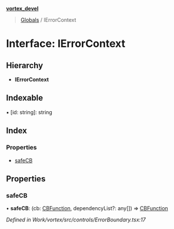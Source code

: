**[vortex_devel](../README.md)**

> [Globals](../globals.md) / IErrorContext

# Interface: IErrorContext

## Hierarchy

* **IErrorContext**

## Indexable

▪ [id: string]: string

## Index

### Properties

* [safeCB](ierrorcontext.md#safecb)

## Properties

### safeCB

•  **safeCB**: (cb: [CBFunction](../globals.md#cbfunction), dependencyList?: any[]) => [CBFunction](../globals.md#cbfunction)

*Defined in Work/vortex/src/controls/ErrorBoundary.tsx:17*
